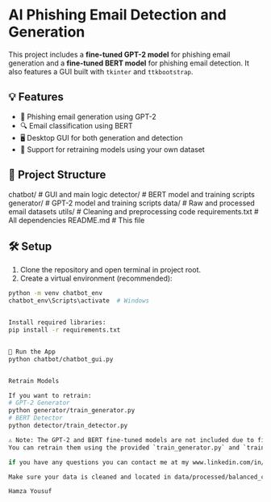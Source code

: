 # AI Phishing Email Detection and Generation

This project includes a **fine-tuned GPT-2 model** for phishing email generation and a **fine-tuned BERT model** for phishing email detection. It also features a GUI built with `tkinter` and `ttkbootstrap`.

## 💡 Features

- 🧠 Phishing email generation using GPT-2
- 🔍 Email classification using BERT
- 🖥 Desktop GUI for both generation and detection
- 🧪 Support for retraining models using your own dataset

## 📁 Project Structure



chatbot/ # GUI and main logic
detector/ # BERT model and training scripts
generator/ # GPT-2 model and training scripts
data/ # Raw and processed email datasets
utils/ # Cleaning and preprocessing code
requirements.txt # All dependencies
README.md # This file



## 🛠 Setup

1. Clone the repository and open terminal in project root.
2. Create a virtual environment (recommended):

```bash
python -m venv chatbot_env
chatbot_env\Scripts\activate  # Windows


Install required libraries:
pip install -r requirements.txt


🚀 Run the App
python chatbot/chatbot_gui.py


Retrain Models

If you want to retrain:
# GPT-2 Generator
python generator/train_generator.py
# BERT Detector
python detector/train_detector.py

⚠️ Note: The GPT-2 and BERT fine-tuned models are not included due to file size limits. 
You can retrain them using the provided `train_generator.py` and `train_detector.py` scripts 

if you have any questions you can contact me at my www.linkedin.com/in/hamza-yousuf-6a8b1334a account 

Make sure your data is cleaned and located in data/processed/balanced_cleaned_emails.csv

Hamza Yousuf 


